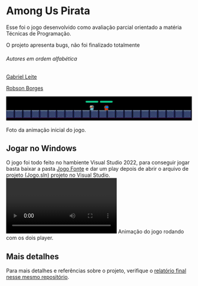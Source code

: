 # Among Us Pirata
Esse foi o jogo desenvolvido como avaliação parcial orientado a matéria Técnicas de Programação.

O projeto apresenta bugs, não foi finalizado totalmente

###### Autores em ordem alfabética

[Gabriel Leite](https://github.com/Gabrielmororo180)

[Robson Borges](https://github.com/robson1622)


![Animação inicial do jogo](./Arquivos/animacao.gif "Animação inicial do jogo")

Foto da animação inicial do jogo.

## Jogar no Windows
O jogo foi todo feito no hambiente Visual Studio 2022, para conseguir jogar basta baixar a pasta [Jogo Fonte](https://github.com/robson1622/AmongUsPirata/tree/main/Jogo%20Fonte) e dar um play depois de abrir o arquivo de projeto (Jogo.sln) projeto no Visual Studio.
![Jogando](./Arquivos/Jogando.mp4 "Eixos de atuação X e Y")
Animação do jogo rodando com os dois player.

## Mais detalhes
Para mais detalhes e referências sobre o projeto, verifique o [relatório final nesse mesmo repositório](https://github.com/robson1622/AmongUsPirata/blob/main/Arquivos/Artigo%20-%20Relat%C3%B3rio.pdf).
